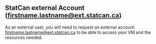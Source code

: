 ## StatCan external Account (firstname.lastname@ext.statcan.ca)   
As an external user, you will need to request an external account: firstname.lastname@ext.statcan.ca to be able to access your VM and the resources needed.